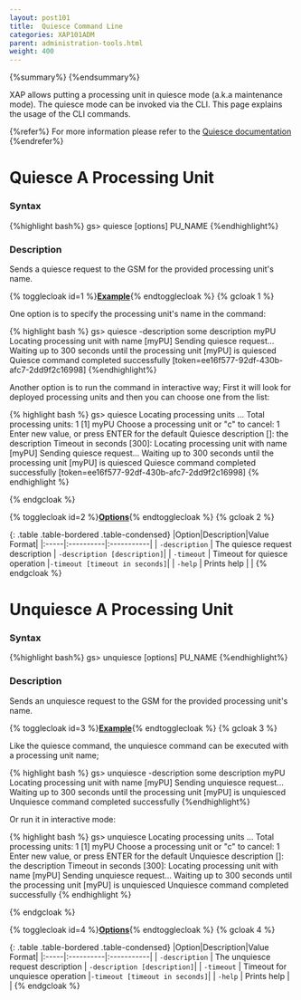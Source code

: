```yaml
---
layout: post101
title:  Quiesce Command Line
categories: XAP101ADM
parent: administration-tools.html
weight: 400
---
```


{%summary%} {%endsummary%}

XAP allows putting a processing unit in quiesce mode (a.k.a maintenance mode). The quiesce mode can be invoked via the CLI. This page explains the usage of the CLI commands.

{%refer%}
For more information please refer to the [Quiesce documentation](./quiesce-overview.html)
{%endrefer%}

# Quiesce A Processing Unit

### Syntax

{%highlight bash%}
gs> quiesce [options] PU_NAME
{%endhighlight%}

### Description

Sends a quiesce request to the GSM for the provided processing unit's name.

{% togglecloak id=1 %}**<u>Example</u>**{% endtogglecloak %}
{% gcloak 1 %}

One option is to specify the processing unit's name in the command:

{% highlight bash %}
gs> quiesce -description some description myPU
Locating processing unit with name [myPU]
Sending quiesce request...
Waiting up to 300 seconds until the processing unit [myPU] is quiesced
Quiesce command completed successfully [token=ee16f577-92df-430b-afc7-2dd9f2c16998]
{%endhighlight%}

Another option is to run the command in interactive way; First it will look for deployed processing units and then you can choose one from the list:

{% highlight bash %}
gs> quiesce
Locating processing units ...
Total processing units: 1
[1]	myPU
Choose a processing unit or "c" to cancel: 1
Enter new value, or press ENTER for the default
	Quiesce description []: the description
	Timeout in seconds [300]: 
Locating processing unit with name [myPU]
Sending quiesce request...
Waiting up to 300 seconds until the processing unit [myPU] is quiesced
Quiesce command completed successfully [token=ee16f577-92df-430b-afc7-2dd9f2c16998]
{% endhighlight %}

{% endgcloak %}

{% togglecloak id=2 %}**<u>Options</u>**{% endtogglecloak %}
{% gcloak 2 %}

{: .table .table-bordered .table-condensed}
|Option|Description|Value Format|
|:-----|:----------|:-----------|
| `-description` | The quiesce request description | `-description [description]`|
| `-timeout` | Timeout for quiesce operation |`-timeout [timeout in seconds]`|
| `-help`  | Prints help | |
{% endgcloak %}




# Unquiesce A Processing Unit

### Syntax

{%highlight bash%}
gs> unquiesce [options] PU_NAME
{%endhighlight%}

### Description

Sends an unquiesce request to the GSM for the provided processing unit's name.

{% togglecloak id=3 %}**<u>Example</u>**{% endtogglecloak %}
{% gcloak 3 %}

Like the quiesce command, the unquiesce command can be executed with a processing unit name;

{% highlight bash %}
gs> unquiesce -description some description myPU
Locating processing unit with name [myPU]
Sending unquiesce request...
Waiting up to 300 seconds until the processing unit [myPU] is unquiesced
Unquiesce command completed successfully
{%endhighlight%}

Or run it in interactive mode:

{% highlight bash %}
gs> unquiesce
Locating processing units ...
Total processing units: 1
[1]	myPU
Choose a processing unit or "c" to cancel: 1
Enter new value, or press ENTER for the default
	Unquiesce description []: the description
	Timeout in seconds [300]: 
Locating processing unit with name [myPU]
Sending unquiesce request...
Waiting up to 300 seconds until the processing unit [myPU] is unquiesced
Unquiesce command completed successfully
{% endhighlight %}

{% endgcloak %}

{% togglecloak id=4 %}**<u>Options</u>**{% endtogglecloak %}
{% gcloak 4 %}

{: .table .table-bordered .table-condensed}
|Option|Description|Value Format|
|:-----|:----------|:-----------|
| `-description` | The unquiesce request description | `-description [description]`|
| `-timeout` | Timeout for unquiesce operation |`-timeout [timeout in seconds]`|
| `-help`  | Prints help | |
{% endgcloak %}
